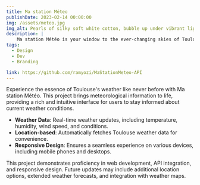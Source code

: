 ```yaml
---
title: Ma station Méteo
publishDate: 2023-02-14 00:00:00
img: /assets/meteo.jpg
img_alt: Pearls of silky soft white cotton, bubble up under vibrant lighting
description: |
    Ma station Météo is your window to the ever-changing skies of Toulouse. This dynamic and responsive web application offers users a seamless way to check the latest weather conditions in the charming city of Toulouse.
tags:
  - Design
  - Dev
  - Branding

link: https://github.com/ramyozi/MaStationMeteo-API
---
```


Experience the essence of Toulouse's weather like never before with Ma station Météo. This project brings meteorological information to life, providing a rich and intuitive interface for users to stay informed about current weather conditions.

- **Weather Data**: Real-time weather updates, including temperature, humidity, wind speed, and conditions.
- **Location-based**: Automatically fetches Toulouse weather data for convenience.
- **Responsive Design**: Ensures a seamless experience on various devices, including mobile phones and desktops.

This project demonstrates proficiency in web development, API integration, and responsive design. Future updates may include additional location options, extended weather forecasts, and integration with weather maps.